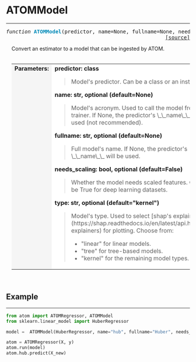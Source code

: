 # ATOMModel
-----------

<a name="atom"></a>
<pre><em>function</em> <strong style="color:#008AB8">ATOMModel</strong>(predictor, name=None, fullname=None, needs_scaling=False, type="kernel")
<div align="right"><a href="https://github.com/tvdboom/ATOM/blob/master/atom/api.py#L25">[source]</a></div></pre>
<div style="padding-left:3%">
Convert an estimator to a model that can be ingested by ATOM.
<br /><br />
<table width="100%">
<tr>
<td width="15%" style="vertical-align:top; background:#F5F5F5;"><strong>Parameters:</strong></td>
<td width="75%" style="background:white;">
<strong>predictor: class</strong>
<blockquote>
Model's predictor. Can be a class or an instance.
</blockquote>
<strong>name: str, optional (default=None)</strong>
<blockquote>
Model's acronym. Used to call the model from the trainer.
 If None, the predictor's \_\_name\_\_ will be used (not recommended).
</blockquote>
<strong>fullname: str, optional (default=None)</strong>
<blockquote>
Full model's name. If None, the predictor's \_\_name\_\_ will be used.
</blockquote>
<strong>needs_scaling: bool, optional (default=False)</strong>
<blockquote>
Whether the model needs scaled features. Can not be True for deep learning datasets.
</blockquote>
<strong>type: str, optional (default="kernel")</strong>
<blockquote>
Model's type. Used to select [shap's explainer](https://shap.readthedocs.io/en/latest/api.html#core-explainers)
 for plotting. Choose from:
<ul>
<li>"linear" for linear models.</li>
<li>"tree" for tree-based models.</li>
<li>"kernel" for the remaining model types.</li>
</ul>
</blockquote>
</tr>
</table>
</div>
<br />



## Example
----------

```python
from atom import ATOMRegressor, ATOMModel
from sklearn.linear_model import HuberRegressor

model =  ATOMModel(HuberRegressor, name="hub", fullname="Huber", needs_scaling=True, type="linear")

atom = ATOMRegressor(X, y)
atom.run(model)
atom.hub.predict(X_new)
```
